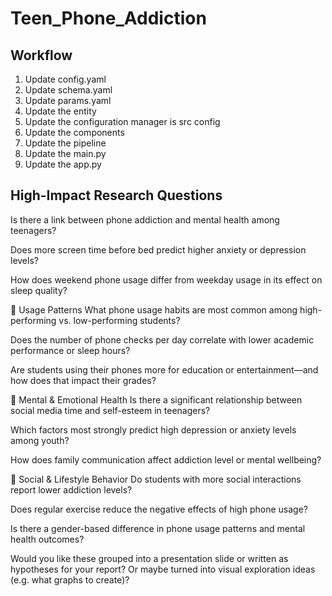 # Teen_Phone_Addiction

## Workflow
1. Update config.yaml
2. Update schema.yaml
3. Update params.yaml
4. Update the entity 
5. Update the configuration manager is src config
6. Update the components
7. Update the pipeline
8. Update the main.py
9. Update the app.py



## High-Impact Research Questions 

Is there a link between phone addiction and mental health among teenagers?

Does more screen time before bed predict higher anxiety or depression levels?

How does weekend phone usage differ from weekday usage in its effect on sleep quality?

📱 Usage Patterns
What phone usage habits are most common among high-performing vs. low-performing students?

Does the number of phone checks per day correlate with lower academic performance or sleep hours?

Are students using their phones more for education or entertainment—and how does that impact their grades?

🧠 Mental & Emotional Health
Is there a significant relationship between social media time and self-esteem in teenagers?

Which factors most strongly predict high depression or anxiety levels among youth?

How does family communication affect addiction level or mental wellbeing?

👫 Social & Lifestyle Behavior
Do students with more social interactions report lower addiction levels?

Does regular exercise reduce the negative effects of high phone usage?

Is there a gender-based difference in phone usage patterns and mental health outcomes?

Would you like these grouped into a presentation slide or written as hypotheses for your report? Or maybe turned into visual exploration ideas (e.g. what graphs to create)? 